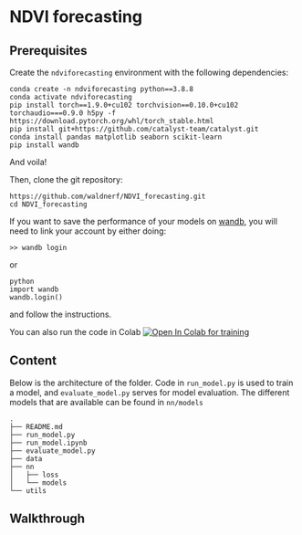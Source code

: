 # NDVI forecasting


## Prerequisites
Create the `ndviforecasting` environment with the following dependencies:
```
conda create -n ndviforecasting python==3.8.8
conda activate ndviforecasting
pip install torch==1.9.0+cu102 torchvision==0.10.0+cu102 torchaudio===0.9.0 h5py -f https://download.pytorch.org/whl/torch_stable.html
pip install git+https://github.com/catalyst-team/catalyst.git
conda install pandas matplotlib seaborn scikit-learn
pip install wandb
```
And voila!

Then, clone the git repository:
```
https://github.com/waldnerf/NDVI_forecasting.git
cd NDVI_forecasting
```

If you want to save the performance of your models on [wandb](https://wandb.ai/site), you will need to link your account by either doing:
```
>> wandb login
```
or 
```
python
import wandb
wandb.login()
```
and follow the instructions.

You can also run the code in Colab
[![Open In Colab for training](https://colab.research.google.com/assets/colab-badge.svg)](https://colab.research.google.com/github.com/waldnerf/NDVI_forecasting/blob/main/run_model.ipynb)

## Content

Below is the architecture of the folder. Code in `run_model.py` is used to train a model, and `evaluate_model.py` serves for model evaluation. The different models that are available can be found in `nn/models`

```
.
├── README.md
├── run_model.py
├── run_model.ipynb
├── evaluate_model.py
├── data
├── nn
│   ├── loss
│   └── models
└── utils
```

## Walkthrough

